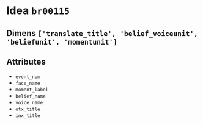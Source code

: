# Idea `br00115`

## Dimens `['translate_title', 'belief_voiceunit', 'beliefunit', 'momentunit']`

## Attributes
- `event_num`
- `face_name`
- `moment_label`
- `belief_name`
- `voice_name`
- `otx_title`
- `inx_title`
